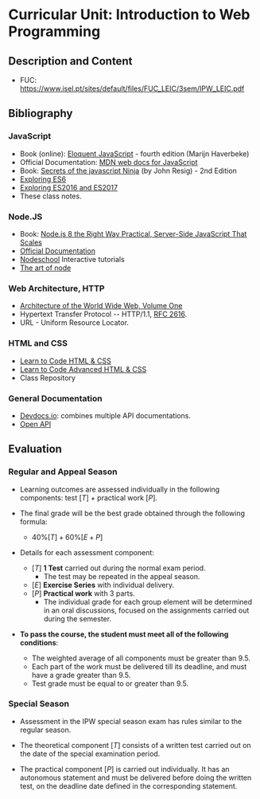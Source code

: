 # Curricular Unit: Introduction to Web Programming

## Description and Content

- FUC: https://www.isel.pt/sites/default/files/FUC_LEIC/3sem/IPW_LEIC.pdf

## Bibliography

### JavaScript
- Book (online): [Eloquent JavaScript](https://eloquentjavascript.net/) - fourth edition (Marijn Haverbeke)
- Official Documentation: [MDN web docs for JavaScript](https://developer.mozilla.org/en-US/docs/Web/JavaScript)
- Book: [Secrets of the javascript Ninja](https://www.manning.com/books/secrets-of-the-javascript-ninja-second-edition) (by John Resig) - 2nd Edition
- [Exploring ES6](http://exploringjs.com/es6/)
- [Exploring ES2016 and ES2017](https://exploringjs.com/es2016-es2017.html)
- These class notes.


### Node.JS
- Book: [Node.js 8 the Right Way Practical, Server-Side JavaScript That Scales](https://pragprog.com/book/jwnode2/node-js-8-the-right-way)
- [Official Documentation](https://nodejs.org/en/docs/)
-  [Nodeschool](https://nodeschool.io/) Interactive tutorials
- [The art of node](https://github.com/maxogden/art-of-node)

### Web Architecture, HTTP
- [Architecture of the World Wide Web, Volume One](https://www.w3.org/TR/webarch/)
- Hypertext Transfer Protocol -- HTTP/1.1, [RFC 2616](https://www.w3.org/Protocols/rfc2616/rfc2616.html).
- URL - Uniform Resource Locator.

### HTML and CSS
- [Learn to Code HTML & CSS](https://learn.shayhowe.com/html-css/)
- [Learn to Code Advanced HTML & CSS](https://learn.shayhowe.com/advanced-html-css/)
- Class Repository

### General Documentation
- [Devdocs.io](http://devdocs.io/): combines multiple API documentations.
- [Open API](https://learn.openapis.org/)


## Evaluation

### Regular and Appeal Season
- Learning outcomes are assessed individually in the following components: test $[T]$ + practical work $[P]$.

- The final grade will be the best grade obtained through the following formula:

    - $40\% [T] + 60\% [E+P]$

- Details for each assessment component:

    - $[T]$ **1 Test** carried out during the normal exam period. 
        - The test may be repeated in the appeal season.
    - $[E]$ **Exercise Series** with individual delivery.
    - $[P]$ **Practical work** with 3 parts. 
        - The individual grade for each group element will be determined in an oral discussions, focused on the assignments carried out during the semester.

- **To pass the course, the student must meet all of the following conditions**:

    - The weighted average of all components must be greater than 9.5.
    - Each part of the work must be delivered till its deadline, and must have a grade greater than 9.5.
    - Test grade must be equal to or greater than 9.5.

### Special Season

- Assessment in the IPW special season exam has rules similar to the regular season.

- The theoretical component $[T]$ consists of a written test carried out on the date of the special examination period.

- The practical component $[P]$ is carried out individually. It has an autonomous statement and must be delivered before doing the written test, on the deadline date defined in the corresponding statement.
